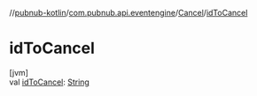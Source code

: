 //[pubnub-kotlin](../../../index.md)/[com.pubnub.api.eventengine](../index.md)/[Cancel](index.md)/[idToCancel](id-to-cancel.md)

# idToCancel

[jvm]\
val [idToCancel](id-to-cancel.md): [String](https://kotlinlang.org/api/latest/jvm/stdlib/kotlin/-string/index.html)
